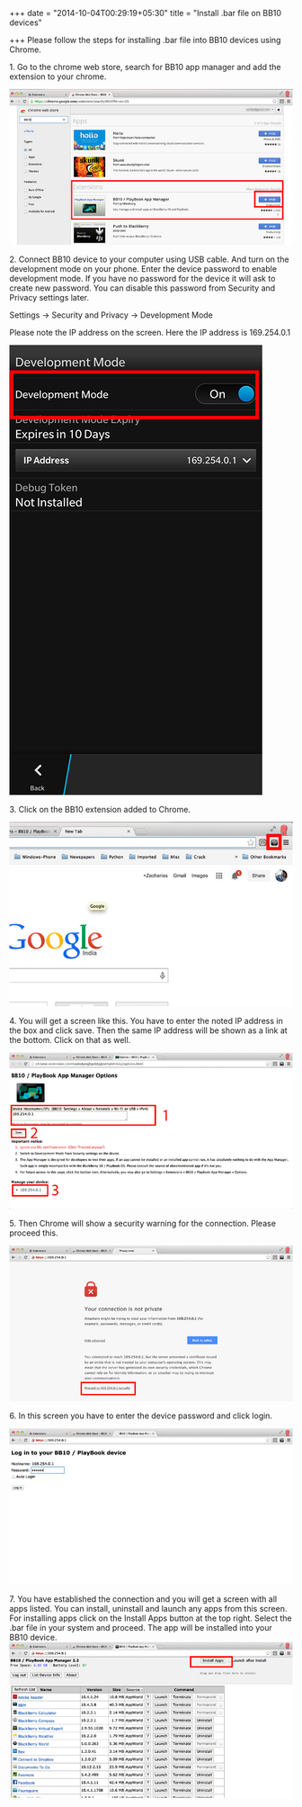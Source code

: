 +++
date = "2014-10-04T00:29:19+05:30"
title = "Install .bar file on BB10 devices"

+++
Please follow the steps for installing .bar file into BB10 devices using Chrome.

1\. Go to the chrome web store, search for BB10 app manager and add the extension to your chrome.

![BB1](/img/bb1.jpg)


2\. Connect BB10 device to your computer using USB cable. And turn on the development mode on your phone. Enter the device password to enable development mode. If you have no password for the device it will ask to create new password. You can disable this password from Security and Privacy settings later.

Settings -> Security and Privacy -> Development Mode

Please note the IP address on the screen. Here the IP address is 169.254.0.1

![bb3](/img/bb3.jpg)

3\. Click on the BB10 extension added to Chrome.

![bb2](/img/bb2.jpg)

4\. You will get a screen like this. You have to enter the noted IP address in the box and click save. Then the same IP address will be shown as a link at the bottom. Click on that as well.

![bb5](/img/bb5.jpg)

5\. Then Chrome will show a security warning for the connection. Please proceed this.

![bb6](/img/bb6.jpg)

6\. In this screen you have to enter the device password and click login.

![bb4](/img/bb4.jpg)

7\. You have established the connection and you will get a screen with all apps listed. You can install, uninstall and launch any apps from this screen. For installing apps click on the Install Apps button at the top right. Select the .bar file in your system and proceed. The app will be installed into your BB10 device.  
![BB7](/img/bb7.jpg)
